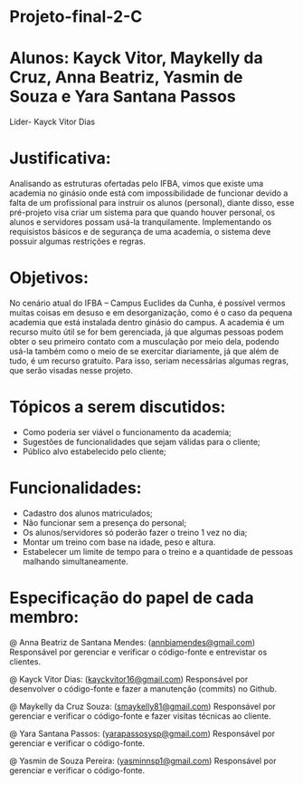 # Projeto-final-2-C

# Alunos: Kayck Vitor, Maykelly da Cruz, Anna Beatriz, Yasmin de Souza e Yara Santana Passos
Líder- Kayck Vitor Dias

# Justificativa: 
Analisando as estruturas ofertadas pelo IFBA, vimos que existe uma academia no ginásio onde está com impossibilidade de funcionar devido a falta de um profissional para instruir os alunos (personal), diante disso, esse pré-projeto visa criar um sistema para que quando houver personal, os alunos e servidores possam usá-la tranquilamente. Implementando os requisistos básicos e de segurança de uma academia, o sistema deve possuir algumas restrições e regras.

# Objetivos:
No cenário atual do IFBA – Campus Euclides da Cunha, é possível vermos muitas coisas em desuso e em desorganização, como é o caso da pequena academia que está instalada dentro ginásio do campus. A academia é um recurso muito útil se for bem gerenciada, já que algumas pessoas podem obter o seu primeiro contato com a musculação por meio dela, podendo usá-la também como o meio de se exercitar diariamente, já que além de tudo, é um recurso gratuito. Para isso, seriam necessárias algumas regras, que serão visadas nesse projeto.

# Tópicos a serem discutidos:
- Como poderia ser viável o funcionamento da academia;
- Sugestões de funcionalidades que sejam válidas para o cliente;
- Público alvo estabelecido pelo cliente;

# Funcionalidades:
- Cadastro dos alunos matriculados;
- Não funcionar sem a presença do personal;
- Os alunos/servidores só poderão fazer o treino 1 vez no dia;
- Montar um treino com base na idade, peso e altura. 
- Estabelecer um limite de tempo para o treino e a quantidade de pessoas malhando simultaneamente. 

# Especificação do papel de cada membro: 
@ Anna Beatriz de Santana Mendes: (annbiamendes@gmail.com)
Responsável por gerenciar e verificar o código-fonte e entrevistar os clientes.

@ Kayck Vitor Dias: (kayckvitor16@gmail.com)
Responsável por desenvolver o código-fonte e fazer a manutenção (commits) no Github.

@ Maykelly da Cruz Souza: (smaykelly81@gmail.com)
Responsável por gerenciar e verificar o código-fonte e fazer visitas técnicas ao cliente. 

@ Yara Santana Passos: (yarapassosysp@gmail.com)
Responsável por gerenciar e verificar o código-fonte.

@ Yasmin de Souza Pereira: (yasminnsp1@gmail.com)
Responsável por gerenciar e verificar o código-fonte.
